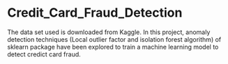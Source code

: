 # Credit_Card_Fraud_Detection
The data set used is downloaded from Kaggle. In this project, anomaly detection techniques (Local outlier factor and isolation forest algorithm) of sklearn package have been explored to train a machine learning model to detect credict card fraud.
